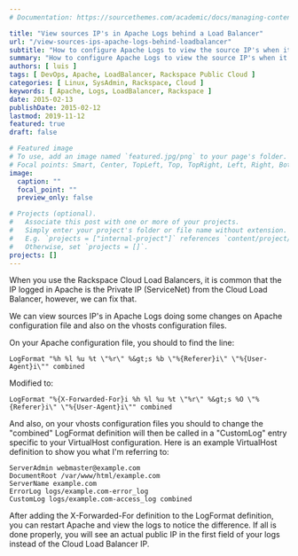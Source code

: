 ```yaml
---
# Documentation: https://sourcethemes.com/academic/docs/managing-content/

title: "View sources IP's in Apache Logs behind a Load Balancer"
url: "/view-sources-ips-apache-logs-behind-loadbalancer"
subtitle: "How to configure Apache Logs to view the source IP's when it is behind a Load Balancer"
summary: "How to configure Apache Logs to view the source IP's when it is behind a Load Balancer"
authors: [ luis ]
tags: [ DevOps, Apache, LoadBalancer, Rackspace Public Cloud ]
categories: [ Linux, SysAdmin, Rackspace, Cloud ]
keywords: [ Apache, Logs, LoadBalancer, Rackspace ]
date: 2015-02-13
publishDate: 2015-02-12
lastmod: 2019-11-12
featured: true
draft: false

# Featured image
# To use, add an image named `featured.jpg/png` to your page's folder.
# Focal points: Smart, Center, TopLeft, Top, TopRight, Left, Right, BottomLeft, Bottom, BottomRight.
image:
  caption: ""
  focal_point: ""
  preview_only: false

# Projects (optional).
#   Associate this post with one or more of your projects.
#   Simply enter your project's folder or file name without extension.
#   E.g. `projects = ["internal-project"]` references `content/project/deep-learning/index.md`.
#   Otherwise, set `projects = []`.
projects: []
---
```

When you use the Rackspace Cloud Load Balancers, it is common that the IP logged in Apache is the Private IP (ServiceNet) from the Cloud Load Balancer, however, we can fix that.
  
We can view sources IP's in Apache Logs doing some changes on Apache configuration file and also on the vhosts configuration files.
  
On your Apache configuration file, you should to find the line:

```shell
LogFormat "%h %l %u %t \"%r\" %&gt;s %b \"%{Referer}i\" \"%{User-Agent}i\"" combined
```

Modified to:

```shell
LogFormat "%{X-Forwarded-For}i %h %l %u %t \"%r\" %&gt;s %O \"%{Referer}i\" \"%{User-Agent}i\"" combined
```

And also, on your vhosts configuration files you should to change the "combined" LogFormat definition will then be called in a "CustomLog" entry specific to your VirtualHost configuration. Here is an example VirtualHost definition to show you what I'm referring to:

```shell
ServerAdmin webmaster@example.com
DocumentRoot /var/www/html/example.com
ServerName example.com
ErrorLog logs/example.com-error_log
CustomLog logs/example.com-access_log combined
```

After adding the X-Forwarded-For definition to the LogFormat definition, you can restart Apache and view the logs to notice the difference. If all is done properly, you will see an actual public IP in the first field of your logs instead of the Cloud Load Balancer IP.
